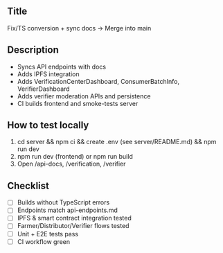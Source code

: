## Title
Fix/TS conversion + sync docs -> Merge into main

## Description
- Syncs API endpoints with docs
- Adds IPFS integration
- Adds VerificationCenterDashboard, ConsumerBatchInfo, VerifierDashboard
- Adds verifier moderation APIs and persistence
- CI builds frontend and smoke-tests server

## How to test locally
1. cd server && npm ci && create .env (see server/README.md) && npm run dev
2. npm run dev (frontend) or npm run build
3. Open /api-docs, /verification, /verifier

## Checklist
- [ ] Builds without TypeScript errors
- [ ] Endpoints match api-endpoints.md
- [ ] IPFS & smart contract integration tested
- [ ] Farmer/Distributor/Verifier flows tested
- [ ] Unit + E2E tests pass
- [ ] CI workflow green
